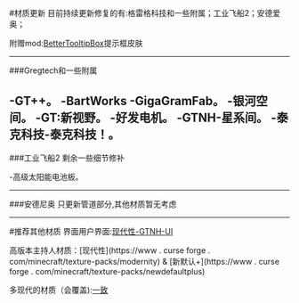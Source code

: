 #材质更新
目前持续更新修复的有:格雷格科技和一些附属；工业飞船2；安德爱奥；

附赠mod:[BetterTooltipBox](https://github.com/xiaoxing2005/BetterTooltipBox)提示框皮肤

---
###Gregtech和一些附属

-GT++。
-BartWorks
-GigaGramFab。
-银河空间。
-GT:新视野。
-好发电机。
-GTNH-星系间。
-泰克科技-泰克科技！。
---
###工业飞船2
剩余一些细节修补

-高级太阳能电池板。

---
###安德尼奥
只更新管道部分,其他材质暂无考虑

---
#推荐其他材质
界面用户界面:[现代性-GTNH-UI](https://github.com/ABKQPO/Modernity-GTNH-UI)

高版本主持人材质：[现代性](https://www . curse forge . com/minecraft/texture-packs/modernity) &
[新默认+](https://www . curse forge . com/minecraft/texture-packs/newdefaultplus)

多现代的材质（会覆盖):[一致](https://www.curseforge.com/minecraft/texture-packs/unity)

